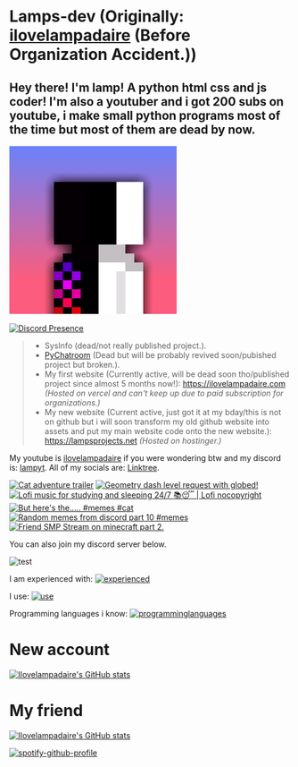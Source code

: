 # Lamps-dev (Originally: [ilovelampadaire](https://github.com/ilovelampadaire) (Before Organization Accident.))
## Hey there! I'm lamp! A python html css and js coder! I'm also a youtuber and i got 200 subs on youtube, i make small python programs most of the time but most of them are dead **by now**.
![Lamp's PFP](pfp.png)

[![Discord Presence](https://lanyard.cnrad.dev/api/1056952213056004118)](https://discord.com/users/1056952213056004118)

> - SysInfo (dead/not really published project.).
> - [PyChatroom](https://github.com/ilovelampadaire/PY-Chatroom) (Dead but will be probably revived soon/pubished project but broken.).
> - My first website (Currently active, will be dead soon tho/published project since almost 5 months now!): https://ilovelampadaire.com _(Hosted on vercel and can't keep up due to paid subscription for organizations.)_
> - My new website (Current active, just got it at my bday/this is not on github but i will soon transform my old github website into assets and put my main website code onto the new website.): https://lampsprojects.net _(Hosted on hostinger.)_

My youtube is [ilovelampadaire](https://ilovelampadaire.com/youtube) if you were wondering btw and my discord is: [lampyt](https://discord.com/users/1056952213056004118).
All of my socials are: [Linktree](https://linktree.com/ilovelampadaireyt).


<!-- BEGIN YOUTUBE-CARDS -->
[![Cat adventure trailer](https://ytcards.demolab.com/?id=1qF067shNR8&title=Cat+adventure+trailer&lang=en&timestamp=1735472814&background_color=%230d1117&title_color=%23ffffff&stats_color=%23dedede&max_title_lines=1&width=250&border_radius=5 "Cat adventure trailer")](https://www.youtube.com/watch?v=1qF067shNR8)
[![Geometry dash level request with globed!](https://ytcards.demolab.com/?id=MfOlxGbI2Jc&title=Geometry+dash+level+request+with+globed%21&lang=en&timestamp=1732861877&background_color=%230d1117&title_color=%23ffffff&stats_color=%23dedede&max_title_lines=1&width=250&border_radius=5 "Geometry dash level request with globed!")](https://www.youtube.com/watch?v=MfOlxGbI2Jc)
[![Lofi music for studying and sleeping 24/7 📚😴 | Lofi nocopyright](https://ytcards.demolab.com/?id=2uZri1RBOjQ&title=Lofi+music+for+studying+and+sleeping+24%2F7+%F0%9F%93%9A%F0%9F%98%B4+%7C+Lofi+nocopyright&lang=en&timestamp=1732723153&background_color=%230d1117&title_color=%23ffffff&stats_color=%23dedede&max_title_lines=1&width=250&border_radius=5 "Lofi music for studying and sleeping 24/7 📚😴 | Lofi nocopyright")](https://www.youtube.com/watch?v=2uZri1RBOjQ)
[![But here's the..... #memes #cat](https://ytcards.demolab.com/?id=-8mIeDvqCv0&title=But+here%27s+the.....+%23memes+%23cat&lang=en&timestamp=1731766512&background_color=%230d1117&title_color=%23ffffff&stats_color=%23dedede&max_title_lines=1&width=250&border_radius=5 "But here's the..... #memes #cat")](https://www.youtube.com/watch?v=-8mIeDvqCv0)
[![Random memes from discord part 10 #memes](https://ytcards.demolab.com/?id=KExD6dAv_Uw&title=Random+memes+from+discord+part+10+%23memes&lang=en&timestamp=1731757473&background_color=%230d1117&title_color=%23ffffff&stats_color=%23dedede&max_title_lines=1&width=250&border_radius=5 "Random memes from discord part 10 #memes")](https://www.youtube.com/watch?v=KExD6dAv_Uw)
[![Friend SMP Stream on minecraft part 2.](https://ytcards.demolab.com/?id=9c-7xcwzmsc&title=Friend+SMP+Stream+on+minecraft+part+2.&lang=en&timestamp=1731306400&background_color=%230d1117&title_color=%23ffffff&stats_color=%23dedede&max_title_lines=1&width=250&border_radius=5 "Friend SMP Stream on minecraft part 2.")](https://www.youtube.com/watch?v=9c-7xcwzmsc)
<!-- END YOUTUBE-CARDS -->


You can also join my discord server below.


![test](https://invidget.switchblade.xyz/uZCPaa3Gxd)



I am experienced with:
[![experienced](https://skillicons.dev/icons?i=github,gitlab,vercel,vscode,git,godot,raspberrypi)](https://skillicons.dev)

I use:
[![use](https://skillicons.dev/icons?i=ubuntu,windows)](https://skillicons.dev)

Programming languages i know:
[![programminglanguages](https://skillicons.dev/icons?i=html,css,js,svelte,python)](https://skillicons.dev)

# New account
[![Ilovelampadaire's GitHub stats](https://github-readme-stats.vercel.app/api?username=lamps-dev)](https://github.com/anuraghazra/github-readme-stats)

# My friend
[![Ilovelampadaire's GitHub stats](https://github-readme-stats.vercel.app/api?username=ponali)](https://github.com/anuraghazra/github-readme-stats)

[![spotify-github-profile](https://spotify-github-profile.kittinanx.com/api/view?uid=krz9x0njioc623yyhe4xmxcya&cover_image=true&theme=default&show_offline=false&background_color=121212&interchange=false&bar_color_cover=true)](https://spotify-github-profile.kittinanx.com/api/view?uid=krz9x0njioc623yyhe4xmxcya&redirect=true)
